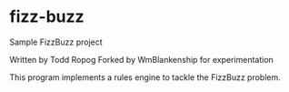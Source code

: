 # fizz-buzz
Sample FizzBuzz project

Written by Todd Ropog
Forked by WmBlankenship for experimentation

This program implements a rules engine to tackle the FizzBuzz problem.
